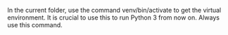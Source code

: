 In the current folder, use the command venv/bin/activate to get the virtual environment. It is crucial to use this to run Python 3 from now on. Always use this command.